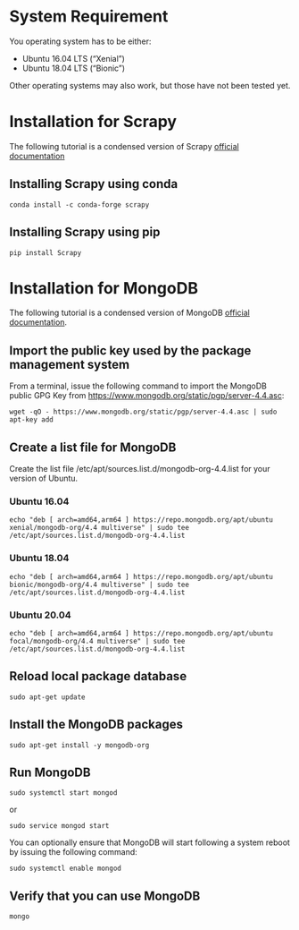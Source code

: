# System Requirement

You operating system has to be either:
- Ubuntu 16.04 LTS (“Xenial”)
- Ubuntu 18.04 LTS (“Bionic”)

Other operating systems may also work, but those have not been tested yet.

# Installation for Scrapy

The following tutorial is a condensed version of Scrapy [official documentation](https://docs.scrapy.org/en/latest/intro/install.html)

## Installing Scrapy using conda

`conda install -c conda-forge scrapy`

## Installing Scrapy using pip

`pip install Scrapy`


# Installation for MongoDB

The following tutorial is a condensed version of MongoDB [official documentation](https://docs.mongodb.com/manual/tutorial/install-mongodb-on-ubuntu/).

## Import the public key used by the package management system

From a terminal, issue the following command to import the MongoDB public GPG Key from https://www.mongodb.org/static/pgp/server-4.4.asc:

`wget -qO - https://www.mongodb.org/static/pgp/server-4.4.asc | sudo apt-key add`

## Create a list file for MongoDB
Create the list file /etc/apt/sources.list.d/mongodb-org-4.4.list for your version of Ubuntu.

### Ubuntu 16.04

`echo "deb [ arch=amd64,arm64 ] https://repo.mongodb.org/apt/ubuntu xenial/mongodb-org/4.4 multiverse" | sudo tee /etc/apt/sources.list.d/mongodb-org-4.4.list`

### Ubuntu 18.04

`echo "deb [ arch=amd64,arm64 ] https://repo.mongodb.org/apt/ubuntu bionic/mongodb-org/4.4 multiverse" | sudo tee /etc/apt/sources.list.d/mongodb-org-4.4.list`

### Ubuntu 20.04

`echo "deb [ arch=amd64,arm64 ] https://repo.mongodb.org/apt/ubuntu focal/mongodb-org/4.4 multiverse" | sudo tee /etc/apt/sources.list.d/mongodb-org-4.4.list`

## Reload local package database

`sudo apt-get update`

## Install the MongoDB packages

`sudo apt-get install -y mongodb-org`

## Run MongoDB

`sudo systemctl start mongod`

or

`sudo service mongod start`

You can optionally ensure that MongoDB will start following a system reboot by issuing the following command:

`sudo systemctl enable mongod`

## Verify that you can use MongoDB

`mongo`